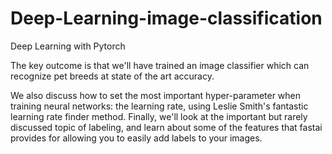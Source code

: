 # Deep-Learning-image-classification
Deep Learning with Pytorch

The key outcome is that we'll have trained an image classifier which can recognize pet breeds at state of the art accuracy. 

We also discuss how to set the most important hyper-parameter when training neural networks: the learning rate, using Leslie Smith's fantastic learning rate finder method. Finally, we'll look at the important but rarely discussed topic of labeling, and learn about some of the features that fastai provides for allowing you to easily add labels to your images.
